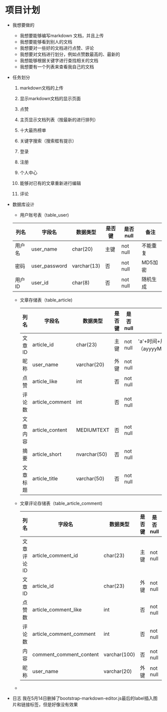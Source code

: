 # 项目计划 #

- 我想要做的

  - 我想要能够编写markdown 文档，并且上传
  - 我想要能够看到别人的文档
  - 我想要对一些好的文档进行点赞、评论
  - 我想要对文档进行划分，例如点赞数最高的、最新的
  - 我想能够根据关键字进行查找相关的文档
  - 我想要有一个列表来查看我自己的文档

- 任务划分

  1. markdown文档的上传

  2. 显示markdown文档的显示页面

  3. 点赞

  4. 主页显示文档列表（按最新的进行排列）

  5. 十大最热榜单

  6. 关键字搜索（搜索框有提示）

  7. 登录

  8. 注册

  9. 个人中心

  10. 能够对已有的文章重新进行编辑

  11. 评论

      

      

      

- 数据库设计

  - 用户账号表（table_user)

  | 列名   | 字段名        | 数据类型    | 是否键 | 是否null | 备注     |
  | ------ | ------------- | ----------- | ------ | -------- | -------- |
  | 用户名 | user_name     | char(20)    | 主键   | not null | 不能重复 |
  | 密码   | user_password | varchar(13) | 否     | not null | MD5加密  |
  | 用户ID | user_id       | char(8)     | 否     | not null | 随机生成 |

  - 文章存储表（table_article)

    | 列名     | 字段名          | 数据类型     | 是否键 | 是否null | 备注                                       |
    | -------- | --------------- | ------------ | ------ | -------- | ------------------------------------------ |
    | 文章ID   | article_id      | char(23)     | 主键   | not null | 'a'+时间+用户ID（ayyyyMMddHHmmss12345678） |
    | 昵称     | user_name       | varchar(20)  | 外键   | not null |                                            |
    | 点赞     | article_like    | int          | 否     | not null |                                            |
    | 评论数   | article_comment | int          | 否     | not null |                                            |
    | 文章内容 | article_content | MEDIUMTEXT   | 否     | not null |                                            |
    | 摘要     | article_short   | nvarchar(50) | 否     | not null |                                            |
    | 文章标题 | article_title   | varchar(50)  | 否     | not null |                                            |

    

  - 文章评论存储表（table_article_comment)

    | 列名       | 字段名                  | 数据类型     | 是否键 | 是否null | 备注 |
    | ---------- | ----------------------- | ------------ | ------ | -------- | ---- |
    | 文章评论ID | article_comment_id      | char(23)     | 主键   | not null |      |
    | 文章ID     | article_id              | char(23)     | 外键   | not null |      |
    | 点赞数     | article_comment_like    | int          | 否     | not null |      |
    | 评论数     | article_comment_comment | int          | 否     | not null |      |
    | 内容       | comment_comment_content | varchar(100) | 否     | not null |      |
    | 昵称       | user_name               | varchar(20)  | 外键   | not null |      |

    

  - 
- 日志
  我在5月14日删掉了bootstrap-markdown-editor.js最后的label插入图片和链接标签，但是好像没有效果




